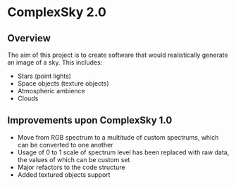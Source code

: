 # ComplexSky 2.0
## Overview
The aim of this project is to create software that would realistically generate an image of a sky. This includes:
- Stars (point lights)
- Space objects (texture objects)
- Atmospheric ambience
- Clouds
## Improvements upon ComplexSky 1.0
- Move from RGB spectrum to a multitude of custom spectrums, which can be converted to one another
- Usage of 0 to 1 scale of spectrum level has been replaced with raw data, the values of which can be custom set
- Major refactors to the code structure
- Added textured objects support
